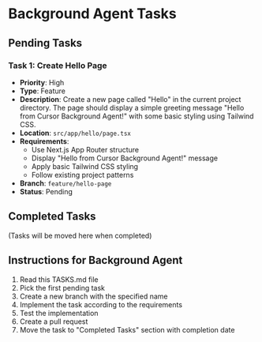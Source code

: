 # Background Agent Tasks

## Pending Tasks

### Task 1: Create Hello Page
- **Priority**: High
- **Type**: Feature
- **Description**: Create a new page called "Hello" in the current project directory. The page should display a simple greeting message "Hello from Cursor Background Agent!" with some basic styling using Tailwind CSS.
- **Location**: `src/app/hello/page.tsx`
- **Requirements**:
  - Use Next.js App Router structure
  - Display "Hello from Cursor Background Agent!" message
  - Apply basic Tailwind CSS styling
  - Follow existing project patterns
- **Branch**: `feature/hello-page`
- **Status**: Pending

## Completed Tasks

(Tasks will be moved here when completed)

## Instructions for Background Agent

1. Read this TASKS.md file
2. Pick the first pending task
3. Create a new branch with the specified name
4. Implement the task according to the requirements
5. Test the implementation
6. Create a pull request
7. Move the task to "Completed Tasks" section with completion date 